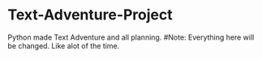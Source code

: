 # Text-Adventure-Project
Python made Text Adventure and all planning.
#Note: Everything here will be changed. Like alot of the time.
